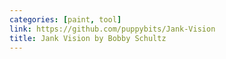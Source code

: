 ```yaml
---
categories: [paint, tool]
link: https://github.com/puppybits/Jank-Vision
title: Jank Vision by Bobby Schultz
---
```


